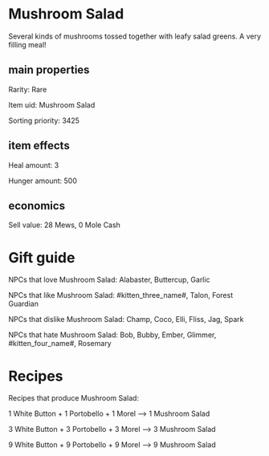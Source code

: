 # Mushroom Salad

Several kinds of mushrooms tossed together with leafy salad greens. A very filling meal!

## main properties

Rarity: Rare

Item uid: Mushroom Salad

Sorting priority: 3425

## item effects

Heal amount: 3

Hunger amount: 500

## economics

Sell value: 28 Mews, 0 Mole Cash

# Gift guide

NPCs that love Mushroom Salad: Alabaster, Buttercup, Garlic

NPCs that like Mushroom Salad: #kitten_three_name#, Talon, Forest Guardian

NPCs that dislike Mushroom Salad: Champ, Coco, Elli, Fliss, Jag, Spark

NPCs that hate Mushroom Salad: Bob, Bubby, Ember, Glimmer, #kitten_four_name#, Rosemary

# Recipes

Recipes that produce Mushroom Salad:

1 White Button + 1 Portobello + 1 Morel --> 1 Mushroom Salad

3 White Button + 3 Portobello + 3 Morel --> 3 Mushroom Salad

9 White Button + 9 Portobello + 9 Morel --> 9 Mushroom Salad